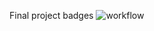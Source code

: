 Final project badges
![workflow](https://github.com/Bestcoderdon/devopsproject/actions/workflows/main.yml/badge.svg)